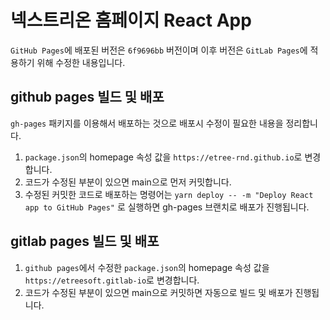 # 넥스트리온 홈페이지 React App

`GitHub Pages`에 배포된 버전은 `6f9696bb` 버전이며 이후 버전은 `GitLab Pages`에 적용하기 위해 수정한 내용입니다.

## github pages 빌드 및 배포

`gh-pages` 패키지를 이용해서 배포하는 것으로 배포시 수정이 필요한 내용을 정리합니다.

1. `package.json`의 homepage 속성 값을 `https://etree-rnd.github.io`로 변경합니다.
2. 코드가 수정된 부분이 있으면 main으로 먼저 커밋합니다.
3. 수정된 커밋한 코드로 배포하는 명령어는 `yarn deploy -- -m "Deploy React app to GitHub Pages"` 로 실행하면 gh-pages 브랜치로 배포가 진행됩니다.

## gitlab pages 빌드 및 배포

1. `github pages`에서 수정한 `package.json`의 homepage 속성 값을 `https://etreesoft.gitlab-io`로 변경합니다.
2. 코드가 수정된 부분이 있으면 main으로 커밋하면 자동으로 빌드 및 배포가 진행됩니다.
